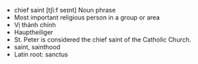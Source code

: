 - chief saint	[tʃiːf seɪnt]	Noun phrase
- Most important religious person in a group or area
- Vị thánh chính
- Hauptheiliger
- St. Peter is considered the chief saint of the Catholic Church.
- saint, sainthood
- Latin root: sanctus